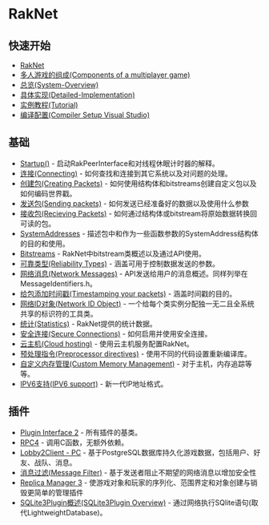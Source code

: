 # RakNet

## 快速开始

* [RakNet](https://github.com/BillEliot/RakNet/wiki/RakNet)
* [多人游戏的组成(Components of a multiplayer game)](https://github.com/BillEliot/RakNet/wiki/%E5%A4%9A%E4%BA%BA%E6%B8%B8%E6%88%8F%E7%9A%84%E7%BB%84%E6%88%90(Components-of-a-multiplayer-game))
* [总览(System-Overview)](https://github.com/BillEliot/RakNet/wiki/总览(System-Overview))
* [具体实现(Detailed-Implementation)](https://github.com/BillEliot/RakNet/wiki/%E5%85%B7%E4%BD%93%E5%AE%9E%E7%8E%B0(Detailed-Implementation))
* [实例教程(Tutorial)](https://github.com/BillEliot/RakNet/wiki/%E5%AE%9E%E4%BE%8B%E6%95%99%E7%A8%8B(Tutorial))
* [编译配置(Compiler Setup Visual Studio)](https://github.com/BillEliot/RakNet/wiki/%E7%BC%96%E8%AF%91%E9%85%8D%E7%BD%AE(Compiler-Setup---Visual-Studio))

## 基础

* [Startup()](https://github.com/BillEliot/RakNet/wiki/Startup()) - 启动RakPeerInterface和对线程休眠计时器的解释。
* [连接(Connecting)](https://github.com/BillEliot/RakNet/wiki/%E8%BF%9E%E6%8E%A5(Connecting)) - 如何查找和连接到其它系统以及对问题的处理。
* [创建包(Creating Packets)](https://github.com/BillEliot/RakNet/wiki/%E5%88%9B%E5%BB%BA%E5%8C%85(Creating-Packets)) - 如何使用结构体和bitstreams创建自定义包以及如何编码世界戳。
* [发送包(Sending packets)](https://github.com/BillEliot/RakNet/wiki/%E5%8F%91%E9%80%81%E5%8C%85(Sending-packets)) - 如何发送已经准备好的数据以及使用什么参数
* [接收包(Recieving Packets)](https://github.com/BillEliot/RakNet/wiki/%E6%8E%A5%E6%94%B6%E5%8C%85(Recieving-Packets)) - 如何通过结构体或bitstream将原始数据转换回可读的包。
* [SystemAddresses](https://github.com/BillEliot/RakNet/wiki/SystemAddresses) - 描述包中和作为一些函数参数的SystemAddress结构体的目的和使用。
* [Bitstreams](https://github.com/BillEliot/RakNet/wiki/Bitstreams) - RakNet中bitstream类概述以及通过API使用。
* [可靠类型(Reliability Types)](https://github.com/BillEliot/RakNet/wiki/%E5%8F%AF%E9%9D%A0%E7%B1%BB%E5%9E%8B(Reliability-Types)) - 涵盖可用于控制数据发送的参数。
* [网络消息(Network Messages)](https://github.com/BillEliot/RakNet/wiki/%E7%BD%91%E7%BB%9C%E6%B6%88%E6%81%AF(Network-Messages)) - API发送给用户的消息概述。同样列举在MessageIdentifiers.h。
* [给包添加时间戳(Timestamping your packets)](https://github.com/BillEliot/RakNet/wiki/%E7%BB%99%E5%8C%85%E6%B7%BB%E5%8A%A0%E6%97%B6%E9%97%B4%E6%88%B3(Timestamping-your-packets)) - 涵盖时间戳的目的。
* [网络ID对象(Network ID Object)](https://github.com/BillEliot/RakNet/wiki/%E7%BD%91%E7%BB%9CID%E5%AF%B9%E8%B1%A1(Network-ID-Object)) - 一个给每个类实例分配独一无二且全系统共享的标识符的工具类。
* [统计(Statistics)](https://github.com/BillEliot/RakNet/wiki/%E7%BB%9F%E8%AE%A1(Statistics)) - RakNet提供的统计数据。
* [安全连接(Secure Connections)](https://github.com/BillEliot/RakNet/wiki/%E5%AE%89%E5%85%A8%E8%BF%9E%E6%8E%A5(Secure-Connections)) - 如何启用并使用安全连接。
* [云主机(Cloud hosting)](https://github.com/BillEliot/RakNet/wiki/%E4%BA%91%E4%B8%BB%E6%9C%BA(Cloud-hosting)) - 使用云主机服务配置RakNet。
* [预处理指令(Preprocessor directives)](https://github.com/BillEliot/RakNet/wiki/%E9%A2%84%E5%A4%84%E7%90%86%E6%8C%87%E4%BB%A4(Preprocessor-directives)) - 使用不同的代码设置重新编译库。
* [自定义内存管理(Custom Memory Management)](https://github.com/BillEliot/RakNet/wiki/%E8%87%AA%E5%AE%9A%E4%B9%89%E5%86%85%E5%AD%98%E7%AE%A1%E7%90%86(Custom-Memory-Management)) - 对于主机，内存追踪等等。
* [IPV6支持(IPV6 support)](https://github.com/BillEliot/RakNet/wiki/IPV6%E6%94%AF%E6%8C%81(IPV6-support)) - 新一代IP地址格式。

## 插件

* [Plugin Interface 2](https://github.com/BillEliot/RakNet/wiki/Interface-2%E6%8F%92%E4%BB%B6(Plugin-Interface-2)) - 所有插件的基类。
* [RPC4](https://github.com/BillEliot/RakNet/wiki/RPC4%E6%8F%92%E4%BB%B6(RPC4-Plugin)) - 调用C函数，无额外依赖。
* [Lobby2Client - PC](https://github.com/BillEliot/RakNet/wiki/Lobby2Client---PC) - 基于PostgreSQL数据库持久化游戏数据，包括用户、好友、战队、消息。
* [消息过滤(Message Filter)](https://github.com/BillEliot/RakNet/wiki/%E6%B6%88%E6%81%AF%E8%BF%87%E6%BB%A4(Message-Filter)) - 基于发送者阻止不期望的网络消息以增加安全性
* [Replica Manager 3](https://github.com/BillEliot/RakNet/wiki/%E5%90%8C%E6%AD%A5%E7%AE%A1%E7%90%86%E5%99%A8(Replica-Manager-3)) - 使游戏对象和玩家的序列化、范围界定和对象创建与销毁更简单的管理插件
* [SQLite3Plugin概述(SQLite3Plugin Overview)](https://github.com/BillEliot/RakNet/wiki/SQLite3Plugin%E6%A6%82%E8%BF%B0(SQLite3Plugin-Overview)) - 通过网络执行SQlite语句(取代LightweightDatabase)。
